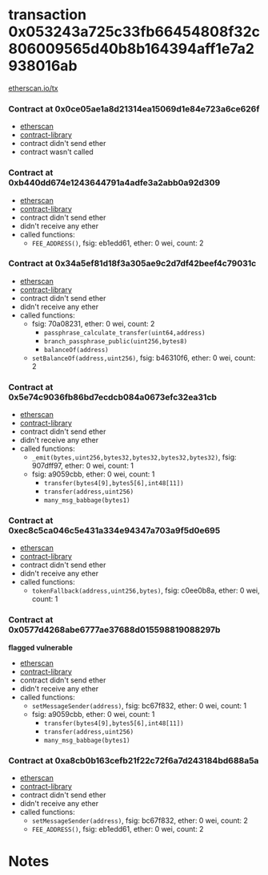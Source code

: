 # transaction 0x053243a725c33fb66454808f32c806009565d40b8b164394aff1e7a2938016ab

[etherscan.io/tx](https://etherscan.io/tx/0x053243a725c33fb66454808f32c806009565d40b8b164394aff1e7a2938016ab)


### Contract at 0x0ce05ae1a8d21314ea15069d1e84e723a6ce626f

* [etherscan](https://etherscan.io/address/0x0ce05ae1a8d21314ea15069d1e84e723a6ce626f)
* [contract-library](https://contract-library.com/contracts/Ethereum/0ce05ae1a8d21314ea15069d1e84e723a6ce626f)
* contract didn't send ether
* contract wasn't called


### Contract at 0xb440dd674e1243644791a4adfe3a2abb0a92d309

* [etherscan](https://etherscan.io/address/0xb440dd674e1243644791a4adfe3a2abb0a92d309)
* [contract-library](https://contract-library.com/contracts/Ethereum/b440dd674e1243644791a4adfe3a2abb0a92d309)
* contract didn't send ether
* didn't receive any ether
* called functions:
    * `FEE_ADDRESS()`, fsig: eb1edd61, ether: 0 wei, count: 2


### Contract at 0x34a5ef81d18f3a305ae9c2d7df42beef4c79031c

* [etherscan](https://etherscan.io/address/0x34a5ef81d18f3a305ae9c2d7df42beef4c79031c)
* [contract-library](https://contract-library.com/contracts/Ethereum/34a5ef81d18f3a305ae9c2d7df42beef4c79031c)
* contract didn't send ether
* didn't receive any ether
* called functions:
    * fsig: 70a08231, ether: 0 wei, count: 2
        * `passphrase_calculate_transfer(uint64,address)`
        * `branch_passphrase_public(uint256,bytes8)`
        * `balanceOf(address)`
    * `setBalanceOf(address,uint256)`, fsig: b46310f6, ether: 0 wei, count: 2


### Contract at 0x5e74c9036fb86bd7ecdcb084a0673efc32ea31cb

* [etherscan](https://etherscan.io/address/0x5e74c9036fb86bd7ecdcb084a0673efc32ea31cb)
* [contract-library](https://contract-library.com/contracts/Ethereum/5e74c9036fb86bd7ecdcb084a0673efc32ea31cb)
* contract didn't send ether
* didn't receive any ether
* called functions:
    * `_emit(bytes,uint256,bytes32,bytes32,bytes32,bytes32)`, fsig: 907dff97, ether: 0 wei, count: 1
    * fsig: a9059cbb, ether: 0 wei, count: 1
        * `transfer(bytes4[9],bytes5[6],int48[11])`
        * `transfer(address,uint256)`
        * `many_msg_babbage(bytes1)`


### Contract at 0xec8c5ca046c5e431a334e94347a703a9f5d0e695

* [etherscan](https://etherscan.io/address/0xec8c5ca046c5e431a334e94347a703a9f5d0e695)
* [contract-library](https://contract-library.com/contracts/Ethereum/ec8c5ca046c5e431a334e94347a703a9f5d0e695)
* contract didn't send ether
* didn't receive any ether
* called functions:
    * `tokenFallback(address,uint256,bytes)`, fsig: c0ee0b8a, ether: 0 wei, count: 1


### Contract at 0x0577d4268abe6777ae37688d015598819088297b

**flagged vulnerable**

* [etherscan](https://etherscan.io/address/0x0577d4268abe6777ae37688d015598819088297b)
* [contract-library](https://contract-library.com/contracts/Ethereum/0577d4268abe6777ae37688d015598819088297b)
* contract didn't send ether
* didn't receive any ether
* called functions:
    * `setMessageSender(address)`, fsig: bc67f832, ether: 0 wei, count: 1
    * fsig: a9059cbb, ether: 0 wei, count: 1
        * `transfer(bytes4[9],bytes5[6],int48[11])`
        * `transfer(address,uint256)`
        * `many_msg_babbage(bytes1)`


### Contract at 0xa8cb0b163cefb21f22c72f6a7d243184bd688a5a

* [etherscan](https://etherscan.io/address/0xa8cb0b163cefb21f22c72f6a7d243184bd688a5a)
* [contract-library](https://contract-library.com/contracts/Ethereum/a8cb0b163cefb21f22c72f6a7d243184bd688a5a)
* contract didn't send ether
* didn't receive any ether
* called functions:
    * `setMessageSender(address)`, fsig: bc67f832, ether: 0 wei, count: 2
    * `FEE_ADDRESS()`, fsig: eb1edd61, ether: 0 wei, count: 2

# Notes

